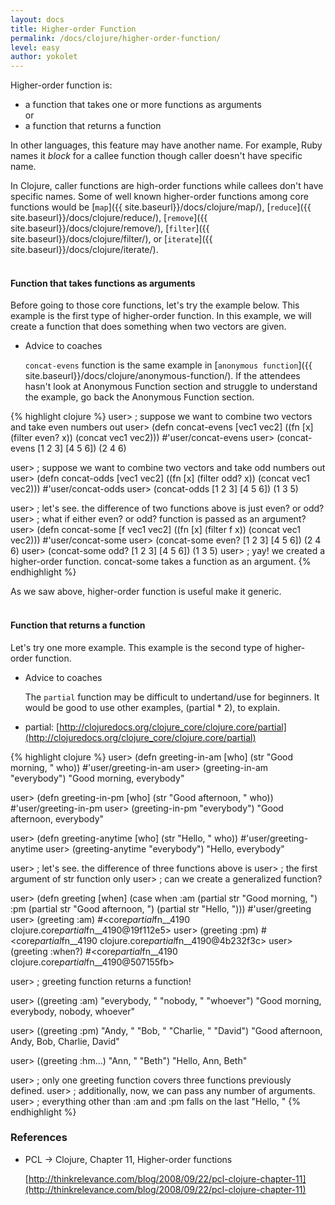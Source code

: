 ```yaml
---
layout: docs
title: Higher-order Function
permalink: /docs/clojure/higher-order-function/
level: easy
author: yokolet
---
```


Higher-order function is:

  - a function that takes one or more functions as arguments<br/>
  or
  - a function that returns a function

In other languages, this feature may have another name.
For example, Ruby names it *block* for a callee function though caller doesn't have specific name.

In Clojure, caller functions are high-order functions while callees don't have specific names.
Some of well known higher-order functions among core functions would be
[`map`]({{ site.baseurl}}/docs/clojure/map/),
[`reduce`]({{ site.baseurl}}/docs/clojure/reduce/),
[`remove`]({{ site.baseurl}}/docs/clojure/remove/),
[`filter`]({{ site.baseurl}}/docs/clojure/filter/), or
[`iterate`]({{ site.baseurl}}/docs/clojure/iterate/).
<br/><br/>

#### Function that takes functions as arguments

Before going to those core functions, let's try the example below.
This example is the first type of higher-order function.
In this example, we will create a function that does something when two vectors are given.

- Advice to coaches

    `concat-evens` function is the same example in
    [`anonymous function`]({{ site.baseurl}}/docs/clojure/anonymous-function/).
    If the attendees hasn't look at Anonymous Function section and struggle to understand the example, go back the Anonymous Function section.


{% highlight clojure %}
user> ; suppose we want to combine two vectors and take even numbers out
user> (defn concat-evens
        [vec1 vec2]
        ((fn [x] (filter even? x))
         (concat vec1 vec2)))
#'user/concat-evens
user> (concat-evens [1 2 3] [4 5 6])
(2 4 6)

user> ; suppose we want to combine two vectors and take odd numbers out
user> (defn concat-odds
        [vec1 vec2]
        ((fn [x] (filter odd? x))
         (concat vec1 vec2)))
#'user/concat-odds
user> (concat-odds [1 2 3] [4 5 6])
(1 3 5)

user> ; let's see. the difference of two functions above is just even? or odd?
user> ; what if either even? or odd? function is passed as an argument?
user> (defn concat-some
        [f vec1 vec2]
        ((fn [x] (filter f x))
         (concat vec1 vec2)))
#'user/concat-some
user> (concat-some even? [1 2 3] [4 5 6])
(2 4 6)
user> (concat-some odd? [1 2 3] [4 5 6])
(1 3 5)
user> ; yay! we created a higher-order function. concat-some takes a function as an argument.
{% endhighlight %}

As we saw above, higher-order function is useful make it generic.
<br/><br/>

#### Function that returns a function

Let's try one more example. This example is the second type of higher-order function.

- Advice to coaches

    The `partial` function may be difficult to undertand/use for beginners.
    It would be good to use other examples, (partial * 2), to explain.

- partial: [http://clojuredocs.org/clojure_core/clojure.core/partial](http://clojuredocs.org/clojure_core/clojure.core/partial)


{% highlight clojure %}
user> (defn greeting-in-am [who]
        (str "Good morning, " who))
#'user/greeting-in-am
user> (greeting-in-am "everybody")
"Good morning, everybody"

user> (defn greeting-in-pm [who]
        (str "Good afternoon, " who))
#'user/greeting-in-pm
user> (greeting-in-pm "everybody")
"Good afternoon, everybody"

user> (defn greeting-anytime [who]
        (str "Hello, " who))
#'user/greeting-anytime
user> (greeting-anytime "everybody")
"Hello, everybody"

user> ; let's see. the difference of three functions above is
user> ; the first argument of str function only
user> ; can we create a generalized function?

user> (defn greeting [when]
        (case when
          :am (partial str "Good morning, ")
          :pm (partial str "Good afternoon, ")
          (partial str "Hello, ")))
#'user/greeting
user> (greeting :am)
#<core$partial$fn__4190 clojure.core$partial$fn__4190@19f112e5>
user> (greeting :pm)
#<core$partial$fn__4190 clojure.core$partial$fn__4190@4b232f3c>
user> (greeting :when?)
#<core$partial$fn__4190 clojure.core$partial$fn__4190@507155fb>

user> ; greeting function returns a function!

user> ((greeting :am) "everybody, " "nobody, " "whoever")
"Good morning, everybody, nobody, whoever"

user> ((greeting :pm) "Andy, " "Bob, " "Charlie, " "David")
"Good afternoon, Andy, Bob, Charlie, David"

user> ((greeting :hm...) "Ann, " "Beth")
"Hello, Ann, Beth"

user> ; only one greeting function covers three functions previously defined.
user> ; additionally, now, we can pass any number of arguments.
user> ; everything other than :am and :pm falls on the last "Hello, "
{% endhighlight %}


### References

- PCL -> Clojure, Chapter 11, Higher-order functions

    [http://thinkrelevance.com/blog/2008/09/22/pcl-clojure-chapter-11](http://thinkrelevance.com/blog/2008/09/22/pcl-clojure-chapter-11)